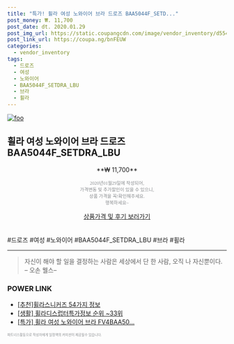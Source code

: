 ```yaml
--- 
title: "특가! 휠라 여성 노와이어 브라 드로즈 BAA5044F_SETD..." 
post_money: ₩. 11,700 
post_date: dt. 2020.01.29 
post_img_url: https://static.coupangcdn.com/image/vendor_inventory/d554/0d44eb296c084eb1af2d21e0b8a135e4aec976e8f4c1f6b25cbeac33411b.jpg 
post_link_url: https://coupa.ng/bnFEUW 
categories: 
  - vendor_inventory 
tags: 
  - 드로즈 
  - 여성 
  - 노와이어 
  - BAA5044F_SETDRA_LBU 
  - 브라 
  - 휠라 
--- 
```

[![foo](https://static.coupangcdn.com/image/vendor_inventory/d554/0d44eb296c084eb1af2d21e0b8a135e4aec976e8f4c1f6b25cbeac33411b.jpg)](https://coupa.ng/bnFEUW) 

## 휠라 여성 노와이어 브라 드로즈 BAA5044F_SETDRA_LBU 
<p style="text-align: center;">**₩ 11,700**</p> 
<p style="text-align: center;"><span style="color: #898c8f; font-family: Georgia,Times,serif; font-size: 0.75em;">2020년01월29일에 작성되어, <br>가격변동 및 추가할인이 있을 수 있으니,<br> 상품 가격을 꼭!확인해주세요.<br>행복하세요~</span> 
</p>	 
<div markdown="0" style="text-align: center;"><a href="https://coupa.ng/bnFEUW" class="btn btn--success">상품가격 및 후기 보러가기</a></div> 
<br><br> 
  #드로즈 #여성 #노와이어 #BAA5044F_SETDRA_LBU #브라 #휠라 
<hr> 

> 자신이 해야 할 일을 결정하는 사람은 세상에서 단 한 사람, 오직 나 자신뿐이다. – 오손 웰스–  


### POWER LINK

* <a href="https://blog.naver.com/fasyy4321/221784779395" target="_blank">[추천]휠라스니커즈 54가지 정보</a>
* <a href="https://blog.naver.com/fasyy4321/221772662018" target="_blank"> [생활] 휠라디스럽터특가정보 순위 ~33위</a>
* <a href="https://blog.naver.com/santokki14/221789309380" target="_blank">[특가] 휠라 여성 노와이어 브라 FV4BAA50...</a>

<span style="color: #898c8f; font-family: Georgia,Times,serif; font-size: 0.55em;">파트너스활동으로 작성자에게 일정액의 커미션이 제공될수 있습니다.</span> 
